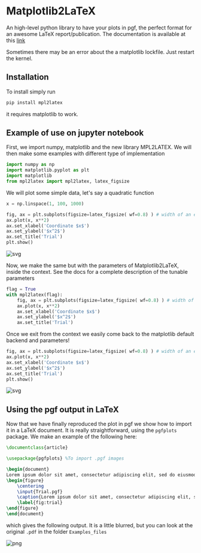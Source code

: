 # Matplotlib2LaTeX
An high-level python library to have your plots in pgf, the perfect format for an awesome LaTeX report/publication. The documentation is available at this [link](https://mballarin97.github.io/Matplotlib2LaTeX/)

Sometimes there may be an error about the a matplotlib lockfile. Just restart the kernel.

## Installation
To install simply run 
```bash
pip install mpl2latex
```
it requires matplotlib to work.

## Example of use on jupyter notebook

First, we import numpy, matplotlib and the new library MPL2LATEX. We will then make some examples with different type of implementation


```python
import numpy as np
import matplotlib.pyplot as plt
import matplotlib
from mpl2latex import mpl2latex, latex_figsize
```

We will plot some simple data, let's say a quadratic function


```python
x = np.linspace(1, 100, 1000)
```


```python
fig, ax = plt.subplots(figsize=latex_figsize( wf=0.8) ) # width of an entire latex column
ax.plot(x, x**2)
ax.set_xlabel('Coordinate $x$')
ax.set_ylabel('$x^2$')
ax.set_title('Trial')
plt.show()
```


    
![svg](Examples_files/Examples_4_0.svg)
    


Now, we make the same but with the parameters of Matplotlib2LaTeX, inside the context. See the docs for a complete description of the tunable parameters


```python
flag = True
with mpl2latex(flag):
    fig, ax = plt.subplots(figsize=latex_figsize( wf=0.8) ) # width of an entire latex column
    ax.plot(x, x**2)
    ax.set_xlabel('Coordinate $x$')
    ax.set_ylabel('$x^2$')
    ax.set_title('Trial')
```

Once we exit from the context we easily come back to the matplotlib default backend and parameters!


```python
fig, ax = plt.subplots(figsize=latex_figsize( wf=0.8) ) # width of an entire latex column
ax.plot(x, x**2)
ax.set_xlabel('Coordinate $x$')
ax.set_ylabel('$x^2$')
ax.set_title('Trial')
plt.show()
```


    
![svg](Examples_files/Examples_8_0.svg)
    


## Using the pgf output in LaTeX
Now that we have finally reproduced the plot in pgf we show how to import it in a LaTeX document. It is really straightforward, using the `pgfplots` package. We make an example of the following here:

```latex
\documentclass{article}

\usepackage{pgfplots} %To import .pgf images

\begin{document}
Lorem ipsum dolor sit amet, consectetur adipiscing elit, sed do eiusmod tempor incididunt ut labore et dolore magna aliqua. Ut enim ad minim veniam, quis nostrud exercitation ullamco laboris nisi ut aliquip ex ea commodo consequat. Duis aute irure dolor in reprehenderit in voluptate velit esse cillum dolore eu fugiat nulla pariatur. Excepteur sint occaecat cupidatat non proident, sunt in culpa qui officia deserunt mollit anim id est laborum.
\begin{figure}
    \centering
    \input{Trial.pgf}
    \caption{Lorem ipsum dolor sit amet, consectetur adipiscing elit, sed do eiusmod tempor incididunt ut labore et dolore magna aliqua.}
    \label{fig:trial}
\end{figure}
\end{document}
```

which gives the following output. It is a little blurred, but you can look at the original `.pdf` in the folder `Examples_files`


![png](Examples_files/latex.PNG)
